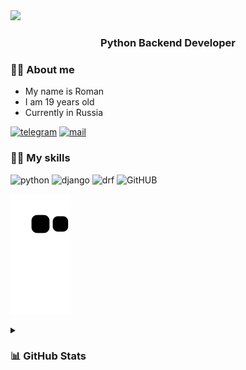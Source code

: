 <img src="https://capsule-render.vercel.app/api?type=waving&color=gradient&height=200&section=header&text=KITTZY&fontSize=95&animation=fadeIn"/>

<h3 align="center">Python Backend Developer<h3>

### 🖖🏻 About me
- My name is Roman
- I am 19 years old
- Currently in Russia


[![telegram](https://img.shields.io/badge/Telegram-384754?style=for-the-badge&logo=Telegram)](https://t.me/whykittzy)
[![mail](https://img.shields.io/badge/eMail-384754?style=for-the-badge&logo=GMail)](mailto:sayhellokittzy@gmail.com)

### 💪🏻 My skills
![python](https://img.shields.io/badge/Python-20232A?style=for-the-badge&logo=python&logoColor=blue)
![django](https://img.shields.io/badge/Django-092E20?style=for-the-badge&logo=django&logoColor=green)
![drf](https://img.shields.io/badge/django%20rest-ff1709?style=for-the-badge&logo=django&logoColor=white)
![GitHUB](https://img.shields.io/badge/GitHUB-000000?style=for-the-badge&logo=github&logoColor=white)


![snake gif](https://github.com/RG1ee/RG1ee/blob/output/github-contribution-grid-snake.svg)

<details><summary><h3> 📊 GitHub Stats </h3></summary>
<div align="center">
    <img src="https://github-readme-stats.vercel.app/api?username=RG1ee&show_icons=true&theme=dark&include_all_commits=true&count_private=true&line_height=25&custom_title=Kittzy"/>
</div>
<div align="center">
    <img src="https://github-readme-streak-stats.herokuapp.com/?user=RG1ee&theme=github-dark&hide_border=true"/>
</div>
<div align="center">
    <img src="https://github-readme-stats.vercel.app/api/top-langs/?username=RG1ee&theme=dark&layout=compact&langs_count=12"/>
<div align="center">
    <img src="https://github-profile-summary-cards.vercel.app/api/cards/profile-details?username=RG1ee&theme=vue"/>
</div>
</details>
